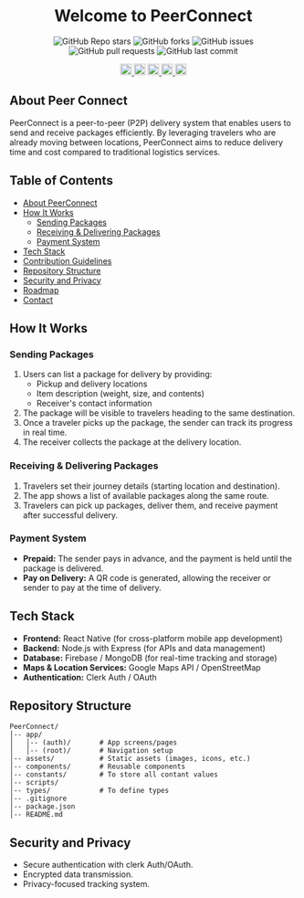 <div align="center">
<h1> Welcome to PeerConnect </h1>

![GitHub Repo stars](https://img.shields.io/github/stars/your-username/PeerConnect?style=social)
![GitHub forks](https://img.shields.io/github/forks/DolenDeori/PeerConnect?style=social)
![GitHub issues](https://img.shields.io/github/issues/DolenDeori/PeerConnect)
![GitHub pull requests](https://img.shields.io/github/issues-pr/DolenDeori/PeerConnect)
![GitHub last commit](https://img.shields.io/github/last-commit/DolenDeori/PeerConnect)

<a href="https://gitpod.io/#https://github.com/TheAlgorithms/Python">
<img src="https://img.shields.io/badge/Gitpod-Ready--to--Code-blue?logo=gitpod&style=flat-square" height="20" alt="Gitpod Ready-to-Code">
</a>
<img src="https://img.shields.io/github/repo-size/DolenDeori/PeerConnect.svg?label=Repo%20size&style=flat-square" height="20">
<a href="https://gitter.im/TheAlgorithms/community">
<img src="https://img.shields.io/badge/Chat-Gitter-ff69b4.svg?label=Chat&logo=gitter&style=flat-square" height="20" alt="Gitter chat">
</a>
<a href="https://github.com/pre-commit/pre-commit">
<img src="https://img.shields.io/badge/pre--commit-enabled-brightgreen?logo=pre-commit&logoColor=white&style=flat-square" height="20" alt="pre-commit">
</a>
<a href="https://github.com/psf/black">
<img src="https://img.shields.io/static/v1?label=code%20style&message=black&color=black&style=flat-square" height="20" alt="code style: black">
</a>

</div>

## About Peer Connect

PeerConnect is a peer-to-peer (P2P) delivery system that enables users to send and receive packages efficiently. By leveraging travelers who are already moving between locations, PeerConnect aims to reduce delivery time and cost compared to traditional logistics services.

## Table of Contents

- [About PeerConnect](#-about-peerconnect)
- [How It Works](#-how-it-works)
  - [Sending Packages](#-sending-packages)
  - [Receiving & Delivering Packages](#-receiving--delivering-packages)
  - [Payment System](#-payment-system)
- [Tech Stack](#-tech-stack)
- [Contribution Guidelines](#-contribution-guidelines)
- [Repository Structure](#-repository-structure)
- [Security and Privacy](#-security-and-privacy)
- [Roadmap](#-roadmap)
- [Contact](#-contact)

## How It Works

### Sending Packages

1. Users can list a package for delivery by providing:
   - Pickup and delivery locations
   - Item description (weight, size, and contents)
   - Receiver's contact information
2. The package will be visible to travelers heading to the same destination.
3. Once a traveler picks up the package, the sender can track its progress in real time.
4. The receiver collects the package at the delivery location.

### Receiving & Delivering Packages

1. Travelers set their journey details (starting location and destination).
2. The app shows a list of available packages along the same route.
3. Travelers can pick up packages, deliver them, and receive payment after successful delivery.

### Payment System

- **Prepaid:** The sender pays in advance, and the payment is held until the package is delivered.
- **Pay on Delivery:** A QR code is generated, allowing the receiver or sender to pay at the time of delivery.

## Tech Stack

- **Frontend:** React Native (for cross-platform mobile app development)
- **Backend:** Node.js with Express (for APIs and data management)
- **Database:** Firebase / MongoDB (for real-time tracking and storage)
- **Maps & Location Services:** Google Maps API / OpenStreetMap
- **Authentication:** Clerk Auth / OAuth

## Repository Structure

```
PeerConnect/
│-- app/
│   │-- (auth)/       # App screens/pages
│   │-- (root)/       # Navigation setup
│-- assets/           # Static assets (images, icons, etc.)
│-- components/       # Reusable components
│-- constants/        # To store all contant values
│-- scripts/
│-- types/            # To define types
│-- .gitignore
│-- package.json
│-- README.md
```

## Security and Privacy

- Secure authentication with clerk Auth/OAuth.
- Encrypted data transmission.
- Privacy-focused tracking system.
